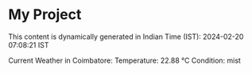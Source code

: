 # My Project

This content is dynamically generated in Indian Time (IST): 2024-02-20 07:08:21 IST


Current Weather in Coimbatore:
Temperature: 22.88 °C
Condition: mist

